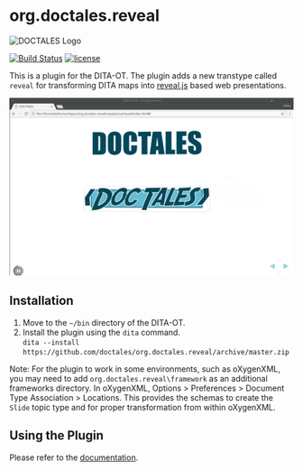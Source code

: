 org.doctales.reveal
===========================

![DOCTALES Logo](https://doctales.github.io/images/doctales-logo-without-subtitle.svg)

[![Build Status](https://travis-ci.org/doctales/org.doctales.reveal.svg?branch=master)](https://travis-ci.org/doctales/org.doctales.reveal)
[![license](https://img.shields.io/badge/license-Apache%202.0-blue.svg)](http://www.apache.org/licenses/LICENSE-2.0)

This is a plugin for the DITA-OT. The plugin adds a new transtype called `reveal` for transforming DITA maps into [reveal.js](https://revealjs.com/#/) based web presentations.

![Sample Presentation](https://raw.githubusercontent.com/doctales/doctales.github.io/master/media/animations/reveal-sample-presentation.gif)


## Installation

1. Move to the `~/bin` directory of the DITA-OT.
2. Install the plugin using the `dita` command.  
   `dita --install https://github.com/doctales/org.doctales.reveal/archive/master.zip`
   
Note: For the plugin to work in some environments, such as oXygenXML, you may need to add  `org.doctales.reveal\framework` as an additional frameworks directory. In oXygenXML, Options > Preferences > Document Type Association > Locations. This provides the schemas to create the `Slide` topic type and for proper transformation from within oXygenXML. 

## Using the Plugin

Please refer to the [documentation](https://doctales.atlassian.net/wiki/x/LIAy).
